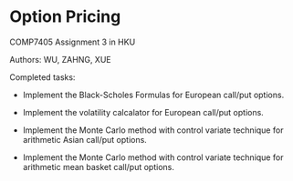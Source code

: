 # Option Pricing

COMP7405 Assignment 3 in HKU

Authors: WU, ZAHNG, XUE 

Completed tasks:

* Implement the Black-Scholes Formulas for European call/put options.

* Implement the volatility calcalator for European call/put options.

* Implement the Monte Carlo method with control variate technique for arithmetic Asian call/put options.

* Implement the Monte Carlo method with control variate technique for arithmetic mean basket call/put options.
